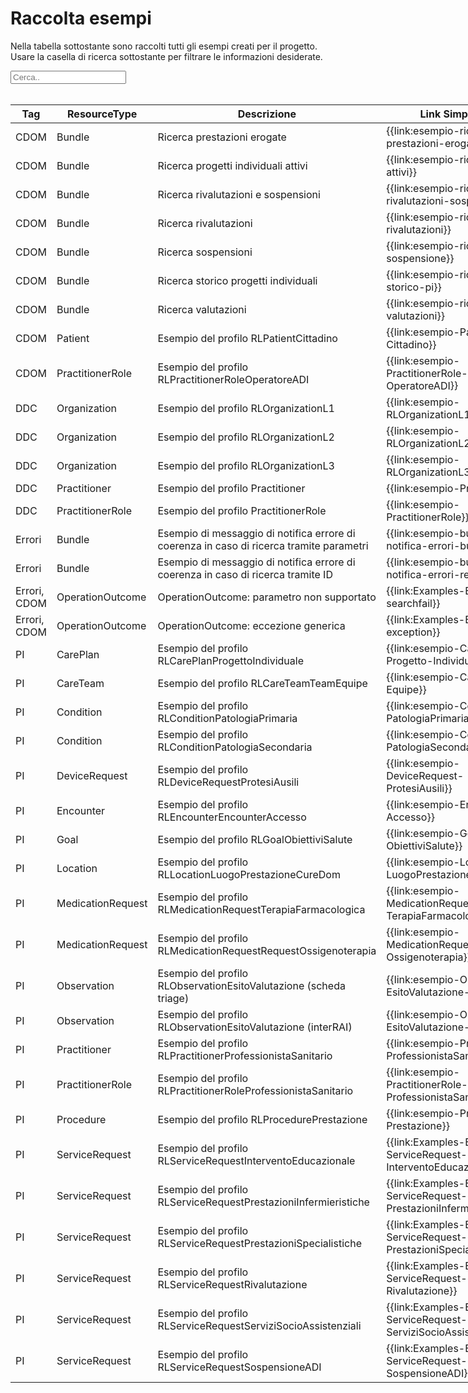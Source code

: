 <html>
  <head>
    <script src="https://ajax.googleapis.com/ajax/libs/jquery/3.6.0/jquery.min.js"></script>
    <script>
      $(document).ready(function () {
        $("#myInput").on("keyup", function () {
          var value = $(this).val().toLowerCase();
          $("#myTable tr").filter(function () {
            $(this).toggle($(this).text().toLowerCase().indexOf(value) > -1);
          });
        });
      });
    </script>
  </head>
  <body>
    <h1>Raccolta esempi</h1>
    <div>
      <p>
        Nella tabella sottostante sono raccolti tutti gli esempi creati per il progetto.
        <br />
        Usare la casella di ricerca sottostante per filtrare le informazioni
        desiderate.
      </p>
      <input id="myInput" type="text" placeholder="Cerca.." />
    </div>
    <br/>
    <table style="width: fit-content">
      <thead>
          <tr>
          <th>Tag</th>
          <th>ResourceType</th>
          <th>Descrizione</th>
          <th>Link Simplifier</th>
          </tr>
      </thead>
      <tbody id="myTable">
          <tr>
          <td>CDOM</td>
          <td>Bundle</td>
          <td>Ricerca prestazioni erogate</td>
          <td>{{link:esempio-ricerca-prestazioni-erogate}}</td>
        </tr>
        <tr>
          <td>CDOM</td>
          <td>Bundle</td>
          <td>Ricerca progetti individuali attivi</td>
          <td>{{link:esempio-ricerca-pi-attivi}}</td>
        </tr>
        <tr>
          <td>CDOM</td>
          <td>Bundle</td>
          <td>Ricerca rivalutazioni e sospensioni</td>
          <td>{{link:esempio-ricerca-rivalutazioni-sospensioni}}</td>
        </tr>
        <tr>
          <td>CDOM</td>
          <td>Bundle</td>
          <td>Ricerca rivalutazioni</td>
          <td>{{link:esempio-ricerca-rivalutazioni}}</td>
        </tr>
        <tr>
          <td>CDOM</td>
          <td>Bundle</td>
          <td>Ricerca sospensioni</td>
          <td>{{link:esempio-ricerca-sospensione}}</td>
        </tr>
        <tr>
          <td>CDOM</td>
          <td>Bundle</td>
          <td>Ricerca storico progetti individuali</td>
          <td>{{link:esempio-ricerca-storico-pi}}</td>
        </tr>
        <tr>
          <td>CDOM</td>
          <td>Bundle</td>
          <td>Ricerca valutazioni</td>
          <td>{{link:esempio-ricerca-valutazioni}}</td>
        </tr>
        <tr>
          <td>CDOM</td>
          <td>Patient</td>
          <td>Esempio del profilo RLPatientCittadino</td>
          <td>{{link:esempio-Patient-Cittadino}}</td>
        </tr>
        <tr>
          <td>CDOM</td>
          <td>PractitionerRole</td>
          <td>Esempio del profilo RLPractitionerRoleOperatoreADI</td>
          <td>{{link:esempio-PractitionerRole-OperatoreADI}}</td>
        </tr>
        <tr>
          <td>DDC</td>
          <td>Organization</td>
          <td>Esempio del profilo RLOrganizationL1</td>
          <td>{{link:esempio-RLOrganizationL1}}</td>
        </tr>
        <tr>
          <td>DDC</td>
          <td>Organization</td>
          <td>Esempio del profilo RLOrganizationL2</td>
          <td>{{link:esempio-RLOrganizationL2}}</td>
        </tr>
        <tr>
          <td>DDC</td>
          <td>Organization</td>
          <td>Esempio del profilo RLOrganizationL3</td>
          <td>{{link:esempio-RLOrganizationL3}}</td>
        </tr>
        <tr>
          <td>DDC</td>
          <td>Practitioner</td>
          <td>Esempio del profilo Practitioner</td>
          <td>{{link:esempio-Practitioner}}</td>
        </tr>
        <tr>
          <td>DDC</td>
          <td>PractitionerRole</td>
          <td>Esempio del profilo PractitionerRole</td>
          <td>{{link:esempio-PractitionerRole}}</td>
        </tr>
        <tr>
          <td>Errori</td>
          <td>Bundle</td>
          <td>Esempio di messaggio di notifica errore di coerenza in caso di ricerca tramite parametri</td>
          <td>{{link:esempio-bundle-notifica-errori-bundle}}</td>
        </tr>
        <tr>
          <td>Errori</td>
          <td>Bundle</td>
          <td>Esempio di messaggio di notifica errore di coerenza in caso di ricerca tramite ID</td>
          <td>{{link:esempio-bundle-notifica-errori-resource}}</td>
        </tr>
        <tr>
          <td>Errori, CDOM</td>
          <td>OperationOutcome</td>
          <td>OperationOutcome: parametro non supportato</td>
          <td>{{link:Examples-Example-searchfail}}</td>
        </tr>
        <tr>
          <td>Errori, CDOM</td>
          <td>OperationOutcome</td>
          <td>OperationOutcome: eccezione generica</td>
          <td>{{link:Examples-Example-exception}}</td>
        </tr>
        <tr>
          <td>PI</td>
          <td>CarePlan</td>
          <td>Esempio del profilo RLCarePlanProgettoIndividuale</td>
          <td>{{link:esempio-CarePlan-Progetto-Individuale}}</td>
        </tr>
        <tr>
          <td>PI</td>
          <td>CareTeam</td>
          <td>Esempio del profilo RLCareTeamTeamEquipe</td>
          <td>{{link:esempio-CareTeam-Equipe}}</td>
        </tr>
        <tr>
          <td>PI</td>
          <td>Condition</td>
          <td>Esempio del profilo RLConditionPatologiaPrimaria</td>
          <td>{{link:esempio-Condition-PatologiaPrimaria}}</td>
        </tr>
        <tr>
          <td>PI</td>
          <td>Condition</td>
          <td>Esempio del profilo RLConditionPatologiaSecondaria</td>
          <td>{{link:esempio-Condition-PatologiaSecondaria}}</td>
        </tr>
        <tr>
          <td>PI</td>
          <td>DeviceRequest</td>
          <td>Esempio del profilo RLDeviceRequestProtesiAusili</td>
          <td>{{link:esempio-DeviceRequest-ProtesiAusili}}</td>
        </tr>
        <tr>
          <td>PI</td>
          <td>Encounter</td>
          <td>Esempio del profilo RLEncounterEncounterAccesso</td>
          <td>{{link:esempio-Encounter-Accesso}}</td>
        </tr>
        <tr>
          <td>PI</td>
          <td>Goal</td>
          <td>Esempio del profilo RLGoalObiettiviSalute</td>
          <td>{{link:esempio-Goal-ObiettiviSalute}}</td>
        </tr>
        <tr>
          <td>PI</td>
          <td>Location</td>
          <td>Esempio del profilo RLLocationLuogoPrestazioneCureDom</td>
          <td>{{link:esempio-Location-LuogoPrestazioneCureDom}}</td>
        </tr>
        <tr>
          <td>PI</td>
          <td>MedicationRequest</td>
          <td>Esempio del profilo RLMedicationRequestTerapiaFarmacologica</td>
          <td>{{link:esempio-MedicationRequest-TerapiaFarmacologica}}</td>
        </tr>
        <tr>
          <td>PI</td>
          <td>MedicationRequest</td>
          <td>Esempio del profilo RLMedicationRequestRequestOssigenoterapia</td>
          <td>{{link:esempio-MedicationRequest-Ossigenoterapia}}</td>
        </tr>
        <tr>
          <td>PI</td>
          <td>Observation</td>
          <td>Esempio del profilo RLObservationEsitoValutazione (scheda triage)</td>
          <td>{{link:esempio-Observation-EsitoValutazione-triage}}</td>
        </tr>
        <tr>
          <td>PI</td>
          <td>Observation</td>
          <td>Esempio del profilo RLObservationEsitoValutazione (interRAI)</td>
          <td>{{link:esempio-Observation-EsitoValutazione-interRAI}}</td>
        </tr>
        <tr>
          <td>PI</td>
          <td>Practitioner</td>
          <td>Esempio del profilo RLPractitionerProfessionistaSanitario</td>
          <td>{{link:esempio-Practitioner-ProfessionistaSanitario}}</td>
        </tr>
        <tr>
          <td>PI</td>
          <td>PractitionerRole</td>
          <td>Esempio del profilo RLPractitionerRoleProfessionistaSanitario</td>
          <td>{{link:esempio-PractitionerRole-ProfessionistaSanitario}}</td>
        </tr>
        <tr>
          <td>PI</td>
          <td>Procedure</td>
          <td>Esempio del profilo RLProcedurePrestazione</td>
          <td>{{link:esempio-Procedure-Prestazione}}</td>
        </tr>
        <tr>
          <td>PI</td>
          <td>ServiceRequest</td>
          <td>Esempio del profilo RLServiceRequestInterventoEducazionale</td>
          <td>{{link:Examples-Example-ServiceRequest-InterventoEducazionale}}</td>
        </tr>
        <tr>
          <td>PI</td>
          <td>ServiceRequest</td>
          <td>Esempio del profilo RLServiceRequestPrestazioniInfermieristiche</td>
          <td>{{link:Examples-Example-ServiceRequest-PrestazioniInfermieristiche}}</td>
        </tr>
        <tr>
          <td>PI</td>
          <td>ServiceRequest</td>
          <td>Esempio del profilo RLServiceRequestPrestazioniSpecialistiche</td>
          <td>{{link:Examples-Example-ServiceRequest-PrestazioniSpecialistiche}}</td>
        </tr>
        <tr>
          <td>PI</td>
          <td>ServiceRequest</td>
          <td>Esempio del profilo RLServiceRequestRivalutazione</td>
          <td>{{link:Examples-Example-ServiceRequest-Rivalutazione}}</td>
        </tr>
        <tr>
          <td>PI</td>
          <td>ServiceRequest</td>
          <td>Esempio del profilo RLServiceRequestServiziSocioAssistenziali</td>
          <td>{{link:Examples-Example-ServiceRequest-ServiziSocioAssistenziali}}</td>
        </tr>
        <tr>
          <td>PI</td>
          <td>ServiceRequest</td>
          <td>Esempio del profilo RLServiceRequestSospensioneADI</td>
          <td>{{link:Examples-Example-ServiceRequest-SospensioneADI}}</td>
        </tr>
      </tbody>
    </table>
  </body>
</html>






